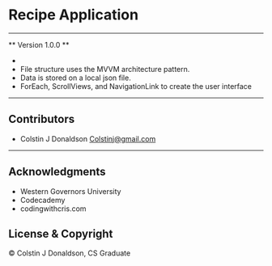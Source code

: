 # Recipe Application 
- - -
** Version 1.0.0 **

-
- File structure uses the MVVM architecture pattern. 
- Data is stored on a local json file.
- ForEach, ScrollViews, and NavigationLink to create the user interface 


- - -
## Contributors
- Colstin J Donaldson <Colstinj@gmail.com>

- - -

## Acknowledgments 

- Western Governors University
- Codecademy
- codingwithcris.com

## License & Copyright

© Colstin J Donaldson, CS Graduate 

